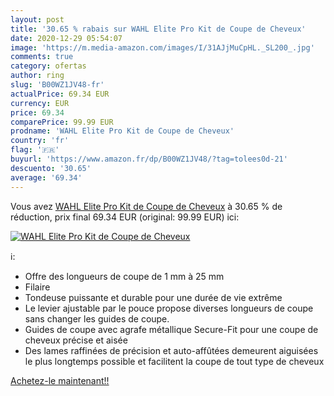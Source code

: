 ```yaml
---
layout: post
title: '30.65 % rabais sur WAHL Elite Pro Kit de Coupe de Cheveux'
date: 2020-12-29 05:54:07
image: 'https://m.media-amazon.com/images/I/31AJjMuCpHL._SL200_.jpg'
comments: true
category: ofertas
author: ring
slug: 'B00WZ1JV48-fr'
actualPrice: 69.34 EUR
currency: EUR
price: 69.34
comparePrice: 99.99 EUR
prodname: 'WAHL Elite Pro Kit de Coupe de Cheveux'
country: 'fr'
flag: '🇫🇷'
buyurl: 'https://www.amazon.fr/dp/B00WZ1JV48/?tag=tolees0d-21'
descuento: '30.65'
average: '69.34'
---
```


Vous avez [WAHL Elite Pro Kit de Coupe de Cheveux](https://www.amazon.fr/dp/B00WZ1JV48/?tag=tolees0d-21)  à  30.65 % de réduction, prix final  69.34 EUR (original: 99.99 EUR) ici:

[![WAHL Elite Pro Kit de Coupe de Cheveux](https://m.media-amazon.com/images/I/31AJjMuCpHL._SL200_.jpg)](https://www.amazon.fr/dp/B00WZ1JV48/?tag=tolees0d-21)

ℹ️:

- Offre des longueurs de coupe de 1 mm à 25 mm
- Filaire
- Tondeuse puissante et durable pour une durée de vie extrême
- Le levier ajustable par le pouce propose diverses longueurs de coupe sans changer les guides de coupe.
- Guides de coupe avec agrafe métallique Secure-Fit pour une coupe de cheveux précise et aisée
- Des lames raffinées de précision et auto-affûtées demeurent aiguisées le plus longtemps possible et facilitent la coupe de tout type de cheveux

[Achetez-le maintenant!!](https://www.amazon.fr/dp/B00WZ1JV48/?tag=tolees0d-21)
